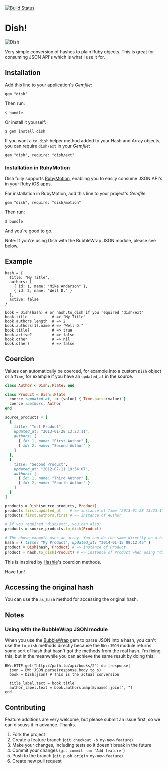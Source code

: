 [![Build Status](https://secure.travis-ci.org/lassebunk/dish.png)](http://travis-ci.org/lassebunk/dish)

# Dish!

![Dish](http://i.imgur.com/FP1DJmt.png)

Very simple conversion of hashes to plain Ruby objects.
This is great for consuming JSON API's which is what I use it for.

## Installation

Add this line to your application's *Gemfile*:

    gem "dish"

Then run:

    $ bundle

Or install it yourself:

    $ gem install dish

If you want a `to_dish` helper method added to your Hash and Array objects, you can require `dish/ext` in your *Gemfile*:

    gem "dish", require: "dish/ext"

### Installation in RubyMotion

Dish fully supports [RubyMotion](http://www.rubymotion.com/), enabling you to easily consume JSON API's in your Ruby iOS apps.

For installation in RubyMotion, add this line to your project's *Gemfile*:

    gem "dish", require: "dish/motion"

Then run:

    $ bundle

And you're good to go.

Note: If you're using Dish with the BubbleWrap JSON module, please see below.

## Example

    hash = {
      title: "My Title",
      authors: [
        { id: 1, name: "Mike Anderson" },
        { id: 2, name: "Well D." }
      ],
      active: false
    }

    book = Dish(hash) # or hash.to_dish if you required "dish/ext"
    book.title           # => "My Title"
    book.authors.length  # => 2
    book.authors[1].name # => "Well D."
    book.title?          # => true
    book.active?         # => false
    book.other           # => nil
    book.other?          # => false

## Coercion

Values can automatically be coerced, for example into a custom `Dish` object or a `Time`, for example if you have an `updated_at` in the source.

```ruby
class Author < Dish::Plate; end

class Product < Dish::Plate
  coerce :updated_at, -> (value) { Time.parse(value) }
  coerce :authors, Author
end

source_products = [
  {
    title: "Test Product",
    updated_at: "2013-01-28 13:23:11",
    authors: [
      { id: 1, name: "First Author" },
      { id: 2, name: "Second Author" }
    ]
  },
  {
    title: "Second Product",
    updated_at: "2012-07-11 19:54:07",
    authors: [
      { id: 1, name: "Third Author" },
      { id: 2, name: "Fourth Author" }
    ]
  }
]

products = Dish(source_products, Product)
products.first.updated_at    # => instance of Time (2013-01-28 13:23:11)
products.first.authors.first # => instance of Author

# If you required "dish/ext", you can also:
products = source_products.to_dish(Product)

# The above example uses an array. You can do the same directly on a hash:
hash = { title: "My Product", updated_at: "2014-01-15 09:12:45" }
product = Dish(hash, Product) # => instance of Product
product = hash.to_dish(Product) # => instance of Product when using "dish/ext"
```

This is inspired by [Hashie](https://github.com/intridea/hashie)'s coercion methods.

Have fun!

## Accessing the original hash

You can use the `as_hash` method for accessing the original hash.

## Notes

### Using with the BubbleWrap JSON module

When you use the [BubbleWrap](https://github.com/rubymotion/BubbleWrap) gem to parse JSON into a hash, you can't use the
`to_dish` methods directly because the `BW::JSON` module returns some sort of hash that hasn't got the methods from the real hash. I'm
fixing this, but in the meanwhile you can achieve the same result by doing this:

    BW::HTTP.get("http://path.to/api/books/2") do |response|
      json = BW::JSON.parse(response.body.to_s)
      book = Dish(json) # This is the actual conversion

      title_label.text = book.title
      author_label.text = book.authors.map(&:name).join(", ")
    end

## Contributing

Feature additions are very welcome, but please submit an issue first, so we can discuss it in advance. Thanks.

1. Fork the project
2. Create a feature branch (`git checkout -b my-new-feature`)
3. Make your changes, including tests so it doesn't break in the future
4. Commit your changes (`git commit -am 'Add feature'`)
5. Push to the branch (`git push origin my-new-feature`)
6. Create new pull request
